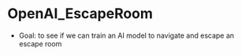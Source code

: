 ﻿# OpenAI_EscapeRoom
- Goal: to see if we can train an AI model to navigate and escape an escape room
